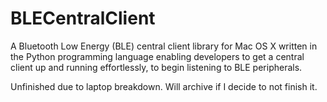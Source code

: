 # BLECentralClient

A Bluetooth Low Energy (BLE) central client library for Mac OS X written in the Python programming language enabling developers to get a central client up and running effortlessly, to begin listening to BLE peripherals.

Unfinished due to laptop breakdown. Will archive if I decide to not finish it.
